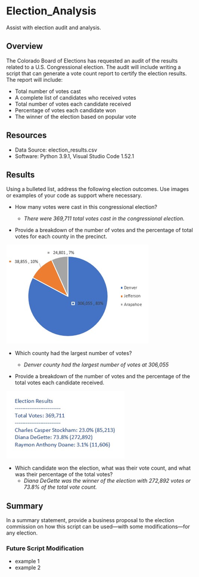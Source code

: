 # Election_Analysis
Assist with election audit and analysis.

## Overview
The Colorado Board of Elections has requested an audit of the results related to a U.S. Congressional election. The audit will include writing a script that can generate a vote count report to certify the election results. The report will include:

- Total number of votes cast
- A complete list of candidates who received votes
- Total number of votes each candidate received
- Percentage of votes each candidate won
- The winner of the election based on popular vote

## Resources
- Data Source: election_results.csv
- Software: Python 3.9.1, Visual Studio Code 1.52.1

## Results

Using a bulleted list, address the following election outcomes. Use images or examples of your code as support where necessary.
* How many votes were cast in this congressional election?
  * *There were 369,711 total votes cast in the congressional election.*

* Provide a breakdown of the number of votes and the percentage of total votes for each county in the precinct.

![](https://github.com/NAppazeller/Election_Analysis/blob/main/Resources/County%20Vote%20Image.jpg)

* Which county had the largest number of votes?
  * *Denver county had the largest number of votes at 306,055*

* Provide a breakdown of the number of votes and the percentage of the total votes each candidate received.

![](https://github.com/NAppazeller/Election_Analysis/blob/main/Resources/Candidate%20Vote%20Image.jpg)

* Which candidate won the election, what was their vote count, and what was their percentage of the total votes?
  * *Diana DeGette was the winner of the election with 272,892 votes or 73.8% of the total vote count.*

## Summary 

In a summary statement, provide a business proposal to the election commission on how this script can be used—with some modifications—for any election. 

### Future Script Modification
* example 1
* example 2
